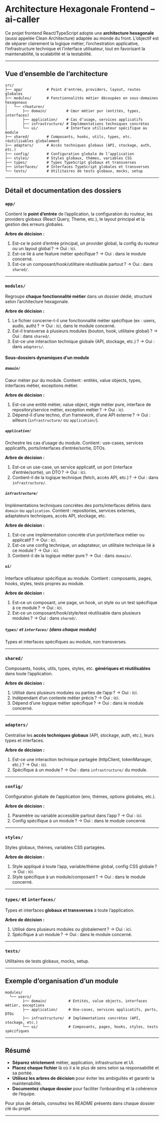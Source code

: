 # Architecture Hexagonale Frontend – ai-caller

Ce projet frontend React/TypeScript adopte une **architecture hexagonale** (aussi appelée Clean Architecture) adaptée au monde du front. L’objectif est de séparer clairement la logique métier, l’orchestration applicative, l’infrastructure technique et l’interface utilisateur, tout en favorisant la maintenabilité, la scalabilité et la testabilité.

---

## Vue d’ensemble de l’architecture

```
src/
├── app/           # Point d'entrée, providers, layout, routes globales
├── modules/       # Fonctionnalités métier découpées en sous-domaines hexagonaux
│   └── <feature>/
│       ├── domain/         # Cœur métier pur (entités, types, interfaces)
│       ├── application/    # Cas d’usage, services applicatifs
│       ├── infrastructure/ # Implémentations techniques concrètes
│       └── ui/             # Interface utilisateur spécifique au module
├── shared/        # Composants, hooks, utils, types, etc. réutilisables globalement
├── adapters/      # Accès techniques globaux (API, stockage, auth, etc.)
├── config/        # Configuration globale de l’application
├── styles/        # Styles globaux, thèmes, variables CSS
├── types/         # Types TypeScript globaux et transverses
├── interfaces/    # Interfaces TypeScript globales et transverses
└── tests/         # Utilitaires de tests globaux, mocks, setup
```

---

## Détail et documentation des dossiers

### `app/`
Contient le **point d’entrée** de l’application, la configuration du routeur, les providers globaux (React Query, Theme, etc.), le layout principal et la gestion des erreurs globales.

**Arbre de décision :**
1. Est-ce le point d’entrée principal, un provider global, la config du routeur ou un layout global ?
   → Oui : ici.
2. Est-ce lié à une feature métier spécifique ?
   → Oui : dans le module concerné.
3. Est-ce un composant/hook/utilitaire réutilisable partout ?
   → Oui : dans `shared/`.

---

### `modules/`
Regroupe **chaque fonctionnalité métier** dans un dossier dédié, structuré selon l’architecture hexagonale.

**Arbre de décision :**
1. Le fichier concerne-t-il une fonctionnalité métier spécifique (ex : users, audio, auth) ?
   → Oui : ici, dans le module concerné.
2. Est-il transverse à plusieurs modules (bouton, hook, utilitaire global) ?
   → Oui : dans `shared/`.
3. Est-ce une interaction technique globale (API, stockage, etc.) ?
   → Oui : dans `adapters/`.

#### Sous-dossiers dynamiques d’un module

##### `domain/`
Cœur métier pur du module.
Contient : entités, value objects, types, interfaces métier, exceptions métier.

**Arbre de décision :**
1. Est-ce une entité métier, value object, règle métier pure, interface de repository/service métier, exception métier ?
   → Oui : ici.
2. Dépend-il d’une techno, d’un framework, d’une API externe ?
   → Oui : ailleurs (`infrastructure/` ou `application/`).

##### `application/`
Orchestre les cas d’usage du module.
Contient : use-cases, services applicatifs, ports/interfaces d’entrée/sortie, DTOs.

**Arbre de décision :**
1. Est-ce un use-case, un service applicatif, un port (interface d’entrée/sortie), un DTO ?
   → Oui : ici.
2. Contient-il de la logique technique (fetch, accès API, etc.) ?
   → Oui : dans `infrastructure/`.

##### `infrastructure/`
Implémentations techniques concrètes des ports/interfaces définis dans `domain` ou `application`.
Contient : repositories, services externes, adaptateurs techniques, accès API, stockage, etc.

**Arbre de décision :**
1. Est-ce une implémentation concrète d’un port/interface métier ou applicatif ?
   → Oui : ici.
2. Est-ce une config technique, un adaptateur, un utilitaire technique lié à ce module ?
   → Oui : ici.
3. Contient-il de la logique métier pure ?
   → Oui : dans `domain/`.

##### `ui/`
Interface utilisateur spécifique au module.
Contient : composants, pages, hooks, styles, tests propres au module.

**Arbre de décision :**
1. Est-ce un composant, une page, un hook, un style ou un test spécifique à ce module ?
   → Oui : ici.
2. Est-ce un composant/hook/style/test réutilisable dans plusieurs modules ?
   → Oui : dans `shared/`.

##### `types/` et `interfaces/` (dans chaque module)
Types et interfaces spécifiques au module, non transverses.

---

### `shared/`
Composants, hooks, utils, types, styles, etc. **génériques et réutilisables** dans toute l’application.

**Arbre de décision :**
1. Utilisé dans plusieurs modules ou parties de l’app ?
   → Oui : ici.
2. Indépendant d’un contexte métier précis ?
   → Oui : ici.
3. Dépend d’une logique métier spécifique ?
   → Oui : dans le module concerné.

---

### `adapters/`
Centralise les **accès techniques globaux** (API, stockage, auth, etc.), leurs types et interfaces.

**Arbre de décision :**
1. Est-ce une interaction technique partagée (httpClient, tokenManager, etc.) ?
   → Oui : ici.
2. Spécifique à un module ?
   → Oui : dans `infrastructure/` du module.

---

### `config/`
Configuration globale de l’application (env, thèmes, options globales, etc.).

**Arbre de décision :**
1. Paramètre ou variable accessible partout dans l’app ?
   → Oui : ici.
2. Config spécifique à un module ?
   → Oui : dans le module concerné.

---

### `styles/`
Styles globaux, thèmes, variables CSS partagées.

**Arbre de décision :**
1. Style appliqué à toute l’app, variable/thème global, config CSS globale ?
   → Oui : ici.
2. Style spécifique à un module/composant ?
   → Oui : dans le module concerné.

---

### `types/` et `interfaces/`
Types et interfaces **globaux et transverses** à toute l’application.

**Arbre de décision :**
1. Utilisé dans plusieurs modules ou globalement ?
   → Oui : ici.
2. Spécifique à un module ?
   → Oui : dans le module concerné.

---

### `tests/`
Utilitaires de tests globaux, mocks, setup.

---

## Exemple d’organisation d’un module

```
modules/
  └── users/
        ├── domain/          # Entités, value objects, interfaces métier, exceptions
        ├── application/     # Use-cases, services applicatifs, ports, DTOs
        ├── infrastructure/  # Implémentations concrètes (API, stockage, etc.)
        └── ui/              # Composants, pages, hooks, styles, tests spécifiques
```

---

## Résumé

- **Séparez strictement** métier, application, infrastructure et UI.
- **Placez chaque fichier** là où il a le plus de sens selon sa responsabilité et sa portée.
- **Utilisez les arbres de décision** pour éviter les ambiguïtés et garantir la maintenabilité.
- **Documentez chaque dossier** pour faciliter l’onboarding et la cohérence de l’équipe.

Pour plus de détails, consultez les README présents dans chaque dossier clé du projet.

---
